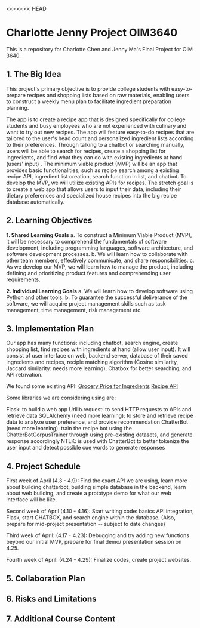 <<<<<<< HEAD
# Charlotte Jenny Project OIM3640
 This is a repository for Charlotte Chen and Jenny Ma's Final Project for OIM 3640. 

## 1. The Big Idea
This project's primary objective is to provide college students with easy-to-prepare recipes and shopping lists based on raw materials, enabling users to construct a weekly menu plan to facilitate ingredient preparation planning.

The app is to create a recipe app that is designed specifically for college students and busy employees who are not experienced with culinary and want to try out new recipes. The app will feature easy-to-do recipes that are tailored to the user's head count and personalized ingredient lists according to their preferences. Through talking to a chatbot or searching manually, users will be able to search for recipes, create a shopping list for ingredients, and find what they can do with existing ingredients at hand (users' input) . The minimum viable product (MVP) will be an app that provides basic functionalities, such as recipe search among a existing recipe API, ingredient list creation, search function in list, and chatbot.  To develop the MVP, we will utilize existing APIs for recipes. The stretch goal is to create a web app that allows users to input their data, including their dietary preferences and specialized house recipes into the big recipe database automatically.

## 2. Learning Objectives
**1. Shared Learning Goals**
a. To construct a Minimum Viable Product (MVP), it will be necessary to comprehend the fundamentals of software development, including programming languages, software architecture, and software development processes.
b. We will learn how to collaborate with other team members, effectively communicate, and share responsibilities.
c. As we develop our MVP, we will learn how to manage the product, including defining and prioritizing product features and comprehending user requirements.

**2. Individual Learning Goals**
a. We will learn how to develop software using Python and other tools.
b. To guarantee the successful deliverance of the software, we will acquire project management skills such as task management, time management, risk management etc.


## 3. Implementation Plan

Our app has many functions: including chatbot, search engine, create shopping list, find recipes with ingredients at hand (allow user input). It will consist of user interface on web, backend server, database of their saved ingredients and recipes, reciple matching algorithm (Cosine similarity, Jaccard similarity: needs more learning), Chatbox for better searching, and API retrivation. 

We found some existing API:
[Grocery Price for Ingredients](https://www.mealme.ai/?utm_source=google&utm_medium=google+search&utm_campaign=MealMe+API%28Aziz%29&gclid=CjwKCAjw_YShBhAiEiwAMomsEFRvATNS1tZYzWqrq54Nwna2I66WdEtRfPeVY-1DmD4y3hxyFE2cYBoCpxsQAvD_BwE)
[Recipe API](https://spoonacular.com/food-api)

Some libraries we are considering using are:

Flask: to build a web app
Urllib.request: to send HTTP requests to APIs and retrieve data
SQLAlchemy (need more learning): to store and retrieve recipe data to analyze user preference, and provide recommendation
ChatterBot (need more learning): train the recipe bot using the ChatterBotCorpusTrainer through using pre-existing datasets, and generate response accordingly
NTLK: is used with ChatterBot to better tokenize the user input and detect possible cue words to generate responses

## 4. Project Schedule

First week of April (4.3 - 4.9): Find the exact API we are using, learn more about building chatterbot, building simple database in the backend, learn about web building, and create a prototype demo for what our web interface will be like. 

Second week of April (4.10 - 4.16): Start writing code: basics API integration, Flask, start CHATBOX, and search engine within the database. (Also, prepare for mid-project presentation -- subject to date changes)

Third week of April: (4.17 - 4.23): Debugging and try adding new functions beyond our initial MVP, prepare for final demo/ presentation session on 4.25. 

Fourth week of April: (4.24 - 4.29): Finalize codes, create project websites. 

## 5. Collaboration Plan

## 6. Risks and Limitations

## 7. Additional Course Content